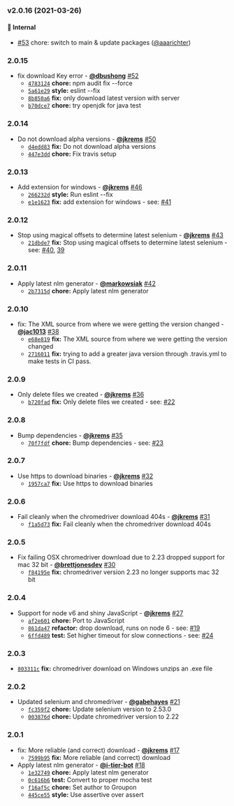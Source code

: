 ### v2.0.16 (2021-03-26)

#### 🏡 Internal

* [#53](https://github.com/groupon/selenium-download/pull/53) chore: switch to main & update packages ([@aaarichter](https://github.com/aaarichter)) 


### 2.0.15

* fix download Key error - **[@dbushong](https://github.com/dbushong)** [#52](https://github.com/groupon/selenium-download/pull/52)
  - [`4783124`](https://github.com/groupon/selenium-download/commit/478312418ea2983f66bd57e518cf9c7d539da114) **chore:** npm audit fix --force
  - [`5a61e29`](https://github.com/groupon/selenium-download/commit/5a61e29a1e2790a7f6c8f7595e508ba76638505f) **style:** eslint --fix
  - [`8b850a6`](https://github.com/groupon/selenium-download/commit/8b850a62aca7c559824a4a3018860d14f08e51dc) **fix:** only download latest version with server
  - [`b70dce7`](https://github.com/groupon/selenium-download/commit/b70dce73fd62c0ef11813156b3c6f345441c7f55) **chore:** try openjdk for java test


### 2.0.14

* Do not download alpha versions - **[@jkrems](https://github.com/jkrems)** [#50](https://github.com/groupon/selenium-download/pull/50)
  - [`d4edd83`](https://github.com/groupon/selenium-download/commit/d4edd834f99a74e5c088d080fe3440472091f93d) **fix:** Do not download alpha versions
  - [`447e3dd`](https://github.com/groupon/selenium-download/commit/447e3dde737f55cb32f8ef0055d12d87a25fbed9) **chore:** Fix travis setup


### 2.0.13

* Add extension for windows - **[@jkrems](https://github.com/jkrems)** [#46](https://github.com/groupon/selenium-download/pull/46)
  - [`266232d`](https://github.com/groupon/selenium-download/commit/266232dd50550e3109a274d53e30684c0bdf3a4f) **style:** Run eslint --fix
  - [`e1e1623`](https://github.com/groupon/selenium-download/commit/e1e16233dd441d87bd3f9ac682708a558bac2905) **fix:** add extension for windows - see: [#41](https://github.com/groupon/selenium-download/issues/41)


### 2.0.12

* Stop using magical offsets to determine latest selenium - **[@jkrems](https://github.com/jkrems)** [#43](https://github.com/groupon/selenium-download/pull/43)
  - [`21dbde7`](https://github.com/groupon/selenium-download/commit/21dbde72103e134f7f8fefbdaddabbc1f08c0f9c) **fix:** Stop using magical offsets to determine latest selenium - see: [#40](https://github.com/groupon/selenium-download/issues/40), [39](https://github.com/groupon/selenium-download/pull/39)


### 2.0.11

* Apply latest nlm generator - **[@markowsiak](https://github.com/markowsiak)** [#42](https://github.com/groupon/selenium-download/pull/42)
  - [`2b7315d`](https://github.com/groupon/selenium-download/commit/2b7315dfe9187270352599bb5e3ae87b8223ff12) **chore:** Apply latest nlm generator


### 2.0.10

* fix: The XML source from where we were getting the version changed - **[@jac1013](https://github.com/jac1013)** [#38](https://github.com/groupon/selenium-download/pull/38)
  - [`e68e819`](https://github.com/groupon/selenium-download/commit/e68e819250bb235a0c64223e2c4bab886b1de732) **fix:** The XML source from where we were getting the version changed
  - [`2716011`](https://github.com/groupon/selenium-download/commit/2716011c33eb564ed17806daae8876006dbc164c) **fix:** trying to add a greater java version through .travis.yml to make tests in CI pass.


### 2.0.9

* Only delete files we created - **[@jkrems](https://github.com/jkrems)** [#36](https://github.com/groupon/selenium-download/pull/36)
  - [`b720fad`](https://github.com/groupon/selenium-download/commit/b720fad52bf759939465d94b91082398e142601d) **fix:** Only delete files we created - see: [#22](https://github.com/groupon/selenium-download/issues/22)


### 2.0.8

* Bump dependencies - **[@jkrems](https://github.com/jkrems)** [#35](https://github.com/groupon/selenium-download/pull/35)
  - [`70f7fdf`](https://github.com/groupon/selenium-download/commit/70f7fdfcd815278b3c12ef9ff05361593cce8ecc) **chore:** Bump dependencies - see: [#23](https://github.com/groupon/selenium-download/issues/23)


### 2.0.7

* Use https to download binaries - **[@jkrems](https://github.com/jkrems)** [#32](https://github.com/groupon/selenium-download/pull/32)
  - [`1957ca7`](https://github.com/groupon/selenium-download/commit/1957ca79707b9bee224b222500ceb250f736b93b) **fix:** Use https to download binaries


### 2.0.6

* Fail cleanly when the chromedriver download 404s - **[@jkrems](https://github.com/jkrems)** [#31](https://github.com/groupon/selenium-download/pull/31)
  - [`f1a5d73`](https://github.com/groupon/selenium-download/commit/f1a5d73bd0d3b3ceab95f08b4353d8ce856bee68) **fix:** Fail cleanly when the chromedriver download 404s


### 2.0.5

* Fix failing OSX chromedriver download due to 2.23 dropped support for mac 32 bit - **[@brettjonesdev](https://github.com/brettjonesdev)** [#30](https://github.com/groupon/selenium-download/pull/30)
  - [`f84195e`](https://github.com/groupon/selenium-download/commit/f84195ed0cd6986034de582869491db7981859fb) **fix:** chromedriver version 2.23 no longer supports mac 32 bit


### 2.0.4

* Support for node v6 and shiny JavaScript - **[@jkrems](https://github.com/jkrems)** [#27](https://github.com/groupon/selenium-download/pull/27)
  - [`af2e601`](https://github.com/groupon/selenium-download/commit/af2e6012b5ff310e1baf472e29b2be3c75f7e628) **chore:** Port to JavaScript
  - [`861da47`](https://github.com/groupon/selenium-download/commit/861da4702118339bbe76bd7e73aaa8b69fd12370) **refactor:** drop download, runs on node 6 - see: [#19](https://github.com/groupon/selenium-download/issues/19)
  - [`6ffd489`](https://github.com/groupon/selenium-download/commit/6ffd48922466d66a44b40feef7b08a14ab38de3c) **test:** Set higher timeout for slow connections - see: [#24](https://github.com/groupon/selenium-download/issues/24)


### 2.0.3

* [`803311c`](https://github.com/groupon/selenium-download/commit/803311c9e922b18195742f9b32b0dd367b761f8a) **fix:** chromedriver download on Windows unzips an .exe file


### 2.0.2

* Updated selenium and chromedriver - **[@gabehayes](https://github.com/gabehayes)** [#21](https://github.com/groupon/selenium-download/pull/21)
  - [`fc359f2`](https://github.com/groupon/selenium-download/commit/fc359f229c765c86c7f6d7f3fd24eddcf4fc8305) **chore:** Update selenium version to 2.53.0
  - [`003876d`](https://github.com/groupon/selenium-download/commit/003876d79128a07d01f9a58699b15d75b79e2ceb) **chore:** Update chromedriver version to 2.22


### 2.0.1

* fix: More reliable (and correct) download - **[@jkrems](https://github.com/jkrems)** [#17](https://github.com/groupon/selenium-download/pull/17)
  - [`7599b95`](https://github.com/groupon/selenium-download/commit/7599b95b98215567019be022c5b3425f4b9ce03c) **fix:** More reliable (and correct) download
* Apply latest nlm generator - **[@i-tier-bot](https://github.com/i-tier-bot)** [#18](https://github.com/groupon/selenium-download/pull/18)
  - [`1e32749`](https://github.com/groupon/selenium-download/commit/1e327496277fad485c5fd7dc9649b8bd5787a8f2) **chore:** Apply latest nlm generator
  - [`0c616b6`](https://github.com/groupon/selenium-download/commit/0c616b6418fc60477b444b77ae903a36a6ecad31) **test:** Convert to proper mocha test
  - [`f16af5c`](https://github.com/groupon/selenium-download/commit/f16af5c3fa63a5393a55ef3042e76d4009ab7b0e) **chore:** Set author to Groupon
  - [`445ce55`](https://github.com/groupon/selenium-download/commit/445ce5533b24d53cddab19efe521ea832e642d2a) **style:** Use assertive over assert
